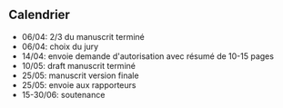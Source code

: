 Calendrier
---

* 06/04: 2/3 du manuscrit terminé
* 06/04: choix du jury
* 14/04: envoie demande d'autorisation avec résumé de 10-15 pages
* 10/05: draft manuscrit terminé
* 25/05: manuscrit version finale
* 25/05: envoie aux rapporteurs
* 15-30/06: soutenance
